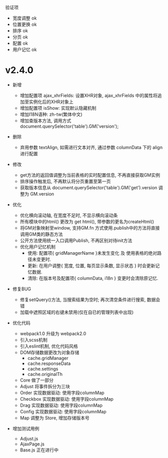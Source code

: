 验证项
- 宽度调整 ok
- 位置更换 ok
- 排序 ok
- 分页 ok
- 配置 ok
- 用户记忆 ok
# v2.4.0
- 新增
    - 增加配置项 ajax_xhrFields: 设置XHR对象, ajax_xhrFields 中的属性将追加至实例化后的XHR对象上
	- 增加配置项 isShow: 实现默认隐藏机制
	- 增加I18N语种: zh-tw(繁体中文)
	- 增加查版本方法, 调用方式 document.querySelector('table').GM('version');
    
- 删除
    - 弃用参数 textAlign, 如需进行文本对齐, 通过参数 columnData 下的 align进行配置
    
- 修改    
	- get方法的返回值调整为当前表格的实时配置信息, 不再直接获取GM实例
	- 排序操作触发后, 不再默认将分页重置至第一页
	- 获取版本信息从 document.querySelector('table').GM('get').version 调整为 GM.version
	
- 优化
	- 优化横向滚动轴, 在宽度不足时, 不显示横向滚动条
	- 所有模块中的html() 更改为 get html(), 带参数的更名为createHtml()
	- 将GM对象映射至window, 支持GM.fn 方式使用.publish中的方法将直接调用GM类的静态方法
	- 公开方法使用统一入口调用Publish, 不再区别对待init方法
	- 优化用户记忆机制
		- 使用: 配置项{ gridManagerName }未发生变化 及 使用表格的绝对路径未变更时.
		- 更新: 在用户调整{ 宽度, 位置, 每页显示条数, 显示状态 } 时会更新记忆数据.
		- 清除: 在版本号及配置项{ columnData, i18n } 变更时会清除原记忆.
	
- 修复BUG
    - 修复setQuery()方法, 当搜索结果为空时; 再次清空条件进行搜索, 数据会错
    - 加载中遮照区域的右键未禁用(仅在自已的管理列表中出现)

- 优化代码
	- webpack1.0 升级为 webpack2.0
	- 引入scss机制
	- 引入eslint机制, 优化代码风格
	- DOM存储数据更改为对象存储
		- cache.gridManager
		- cache.responseData
		- cache.settings
		- cache.originalTh
	- Core 做了一部分
	- Adjust 将事件拆分为三块
	- Order 实现数据驱动: 使用字段columnMap
	- Checkbox 实现数据驱动: 使用字段columnMap
    - Drag 实现数据驱动: 使用字段columnMap
    - Config 实现数据驱动: 使用字段columnMap
	- Map 调整为 Store, 增加存储版本号
   
- 增加测试用例
    - Adjust.js
    - AjaxPage.js
    - Base.js 正在进行中
